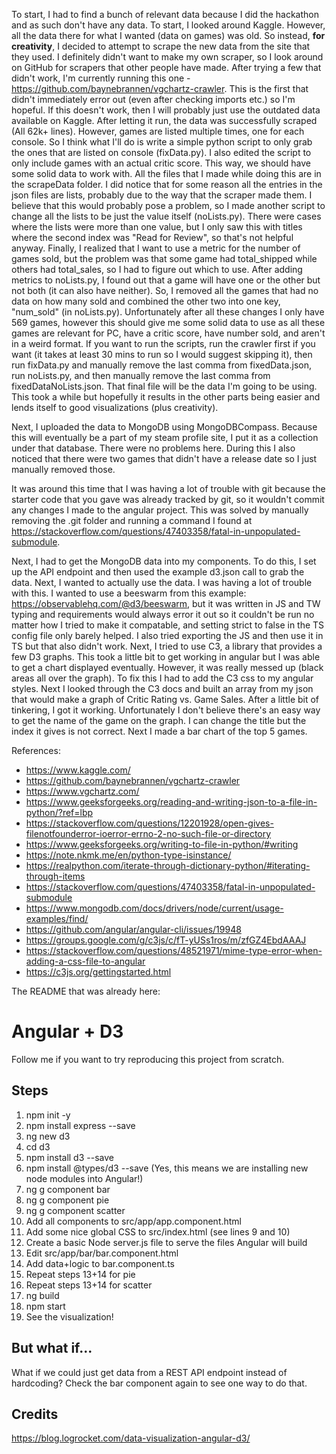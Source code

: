 To start, I had to find a bunch of relevant data because I did the hackathon and as such don't have any data. To start, I looked around Kaggle. However, all the data there for what I wanted (data on games) was old. So instead, **for creativity**, I decided to attempt to scrape the new data from the site that they used. I definitely didn't want to make my own scraper, so I look around on GitHub for scrapers that other people have made. After trying a few that didn't work, I'm currently running this one - https://github.com/baynebrannen/vgchartz-crawler. This is the first that didn't immediately error out (even after checking imports etc.) so I'm hopeful. If this doesn't work, then I will probably just use the outdated data available on Kaggle. After letting it run, the data was successfully scraped (All 62k+ lines). However, games are listed multiple times, one for each console. So I think what I'll do is write a simple python script to only grab the ones that are listed on console (fixData.py). I also edited the script to only include games with an actual critic score. This way, we should have some solid data to work with. All the files that I made while doing this are in the scrapeData folder. I did notice that for some reason all the entries in the json files are lists, probably due to the way that the scraper made them. I believe that this would probably pose a problem, so I made another script to change all the lists to be just the value itself (noLists.py). There were cases where the lists were more than one value, but I only saw this with titles where the second index was "Read for Review", so that's not helpful anyway. Finally, I realized that I want to use a metric for the number of games sold, but the problem was that some game had total_shipped while others had total_sales, so I had to figure out which to use. After adding metrics to noLists.py, I found out that a game will have one or the other but not both (it can also have neither). So, I removed all the games that had no data on how many sold and combined the other two into one key, "num_sold" (in noLists.py). Unfortunately after all these changes I only have 569 games, however this should give me some solid data to use as all these games are relevant for PC, have a critic score, have number sold, and aren't in a weird format. If you want to run the scripts, run the crawler first if you want (it takes at least 30 mins to run so I would suggest skipping it), then run fixData.py and manually remove the last comma from fixedData.json, run noLists.py, and then manually remove the last comma from fixedDataNoLists.json. That final file will be the data I'm going to be using. This took a while but hopefully it results in the other parts being easier and lends itself to good visualizations (plus creativity). 

Next, I uploaded the data to MongoDB using MongoDBCompass. Because this will eventually be a part of my steam profile site, I put it as a collection under that database. There were no problems here. During this I also noticed that there were two games that didn't have a release date so I just manually removed those. 

It was around this time that I was having a lot of trouble with git because the starter code that you gave was already tracked by git, so it wouldn't commit any changes I made to the angular project. This was solved by manually removing the .git folder and running a command I found at https://stackoverflow.com/questions/47403358/fatal-in-unpopulated-submodule.

Next, I had to get the MongoDB data into my components. To do this, I set up the API endpoint and then used the example d3.json call to grab the data. Next, I wanted to actually use the data. I was having a lot of trouble with this. I wanted to use a beeswarm from this example: https://observablehq.com/@d3/beeswarm, but it was written in JS and TW typing and requirements would always error it out so it couldn't be run no matter how I tried to make it compatable, and setting strict to false in the TS config file only barely helped. I also tried exporting the JS and then use it in TS but that also didn't work. Next, I tried to use C3, a library that provides a few D3 graphs. This took a little bit to get working in angular but I was able to get a chart displayed eventually. However, it was really messed up (black areas all over the graph). To fix this I had to add the C3 css to my angular styles. Next I looked through the C3 docs and built an array from my json that would make a graph of Critic Rating vs. Game Sales. After a little bit of tinkering, I got it working. Unfortunately I don't believe there's an easy way to get the name of the game on the graph. I can change the title but the index it gives is not correct. Next I made a bar chart of the top 5 games. 

References:
* https://www.kaggle.com/
* https://github.com/baynebrannen/vgchartz-crawler
* https://www.vgchartz.com/
* https://www.geeksforgeeks.org/reading-and-writing-json-to-a-file-in-python/?ref=lbp
* https://stackoverflow.com/questions/12201928/open-gives-filenotfounderror-ioerror-errno-2-no-such-file-or-directory
* https://www.geeksforgeeks.org/writing-to-file-in-python/#writing
* https://note.nkmk.me/en/python-type-isinstance/
* https://realpython.com/iterate-through-dictionary-python/#iterating-through-items
* https://stackoverflow.com/questions/47403358/fatal-in-unpopulated-submodule
* https://www.mongodb.com/docs/drivers/node/current/usage-examples/find/
* https://github.com/angular/angular-cli/issues/19948
* https://groups.google.com/g/c3js/c/fT-yUSs1ros/m/zfGZ4EbdAAAJ
* https://stackoverflow.com/questions/48521971/mime-type-error-when-adding-a-css-file-to-angular
* https://c3js.org/gettingstarted.html


The README that was already here:

Angular + D3
============
Follow me if you want to try reproducing this project from scratch.

Steps
-----
1. npm init -y
2. npm install express --save
3. ng new d3
4. cd d3
5. npm install d3 --save
6. npm install @types/d3 --save
(Yes, this means we are installing new node modules into Angular!)
7. ng g component bar
8. ng g component pie
9. ng g component scatter
10. Add all components to src/app/app.component.html
11. Add some nice global CSS to src/index.html (see lines 9 and 10)
12. Create a basic Node server.js file to serve the files Angular will build
13. Edit src/app/bar/bar.component.html
14. Add data+logic to bar.component.ts
15. Repeat steps 13+14 for pie
16. Repeat steps 13+14 for scatter
17. ng build
18. npm start
19. See the visualization!

But what if...
--------------
What if we could just get data from a REST API endpoint instead of hardcoding?
Check the bar component again to see one way to do that.

Credits
-------
https://blog.logrocket.com/data-visualization-angular-d3/
